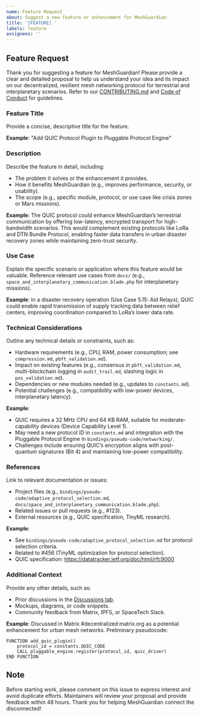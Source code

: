 ```yaml
---
name: Feature Request
about: Suggest a new feature or enhancement for MeshGuardian
title: '[FEATURE] '
labels: feature
assignees: ''
---
```


## Feature Request

Thank you for suggesting a feature for MeshGuardian! Please provide a clear and detailed proposal to help us understand your idea and its impact on our decentralized, resilient mesh networking protocol for terrestrial and interplanetary scenarios. Refer to our [CONTRIBUTING.md](../CONTRIBUTING.md) and [Code of Conduct](../CODE_OF_CONDUCT.md) for guidelines.

### Feature Title
Provide a concise, descriptive title for the feature.

**Example**: "Add QUIC Protocol Plugin to Pluggable Protocol Engine"

### Description
Describe the feature in detail, including:
- The problem it solves or the enhancement it provides.
- How it benefits MeshGuardian (e.g., improves performance, security, or usability).
- The scope (e.g., specific module, protocol, or use case like crisis zones or Mars missions).

**Example**: 
The QUIC protocol could enhance MeshGuardian’s terrestrial communication by offering low-latency, encrypted transport for high-bandwidth scenarios. This would complement existing protocols like LoRa and DTN Bundle Protocol, enabling faster data transfers in urban disaster recovery zones while maintaining zero-trust security.

### Use Case
Explain the specific scenario or application where this feature would be valuable. Reference relevant use cases from `docs/` (e.g., `space_and_interplanetary_communication.blade.php` for interplanetary missions).

**Example**: 
In a disaster recovery operation (Use Case 5.15: Aid Relays), QUIC could enable rapid transmission of supply tracking data between relief centers, improving coordination compared to LoRa’s lower data rate.

### Technical Considerations
Outline any technical details or constraints, such as:
- Hardware requirements (e.g., CPU, RAM, power consumption; see `compression.md`, `pbft_validation.md`).
- Impact on existing features (e.g., consensus in `pbft_validation.md`, multi-blockchain logging in `audit_trail.md`, slashing logic in `pos_validation.md`).
- Dependencies or new modules needed (e.g., updates to `constants.md`).
- Potential challenges (e.g., compatibility with low-power devices, interplanetary latency).

**Example**: 
- QUIC requires a 32 MHz CPU and 64 KB RAM, suitable for moderate-capability devices (Device Capability Level 1).
- May need a new protocol ID in `constants.md` and integration with the Pluggable Protocol Engine in `bindings/pseudo-code/networking/`.
- Challenges include ensuring QUIC’s encryption aligns with post-quantum signatures (Bit 4) and maintaining low-power compatibility.

### References
Link to relevant documentation or issues:
- Project files (e.g., `bindings/pseudo-code/adaptive_protocol_selection.md`, `docs/space_and_interplanetary_communication.blade.php`).
- Related issues or pull requests (e.g., #123).
- External resources (e.g., QUIC specification, TinyML research).

**Example**: 
- See `bindings/pseudo-code/adaptive_protocol_selection.md` for protocol selection criteria.
- Related to #456 (TinyML optimization for protocol selection).
- QUIC specification: https://datatracker.ietf.org/doc/html/rfc9000

### Additional Context
Provide any other details, such as:
- Prior discussions in the [Discussions tab](https://github.com/macleen/meshguardian/discussions).
- Mockups, diagrams, or code snippets.
- Community feedback from Matrix, IPFS, or SpaceTech Slack.

**Example**: 
Discussed in Matrix #decentralized:matrix.org as a potential enhancement for urban mesh networks. Preliminary pseudocode:
```pseudo-code
FUNCTION add_quic_plugin()
    protocol_id = constants.QUIC_CODE
    CALL pluggable_engine.register(protocol_id, quic_driver)
END FUNCTION
```

## Note
Before starting work, please comment on this issue to express interest and avoid duplicate efforts. Maintainers will review your proposal and provide feedback within 48 hours. Thank you for helping MeshGuardian connect the disconnected!